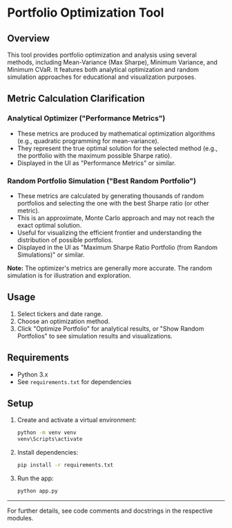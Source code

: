 # Portfolio Optimization Tool

## Overview
This tool provides portfolio optimization and analysis using several methods, including Mean-Variance (Max Sharpe), Minimum Variance, and Minimum CVaR. It features both analytical optimization and random simulation approaches for educational and visualization purposes.

## Metric Calculation Clarification

### Analytical Optimizer ("Performance Metrics")
- These metrics are produced by mathematical optimization algorithms (e.g., quadratic programming for mean-variance).
- They represent the true optimal solution for the selected method (e.g., the portfolio with the maximum possible Sharpe ratio).
- Displayed in the UI as "Performance Metrics" or similar.

### Random Portfolio Simulation ("Best Random Portfolio")
- These metrics are calculated by generating thousands of random portfolios and selecting the one with the best Sharpe ratio (or other metric).
- This is an approximate, Monte Carlo approach and may not reach the exact optimal solution.
- Useful for visualizing the efficient frontier and understanding the distribution of possible portfolios.
- Displayed in the UI as "Maximum Sharpe Ratio Portfolio (from Random Simulations)" or similar.

**Note:** The optimizer's metrics are generally more accurate. The random simulation is for illustration and exploration.

## Usage
1. Select tickers and date range.
2. Choose an optimization method.
3. Click "Optimize Portfolio" for analytical results, or "Show Random Portfolios" to see simulation results and visualizations.

## Requirements
- Python 3.x
- See `requirements.txt` for dependencies

## Setup
1. Create and activate a virtual environment:
   ```cmd
   python -m venv venv
   venv\Scripts\activate
   ```
2. Install dependencies:
   ```cmd
   pip install -r requirements.txt
   ```
3. Run the app:
   ```cmd
   python app.py
   ```

---

For further details, see code comments and docstrings in the respective modules.
